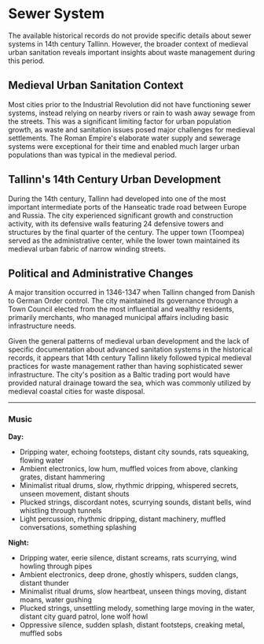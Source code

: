 # Sewer System

The available historical records do not provide specific details about sewer systems in 14th century Tallinn. However, the broader context of medieval urban sanitation reveals important insights about waste management during this period.

## Medieval Urban Sanitation Context

Most cities prior to the Industrial Revolution did not have functioning sewer systems, instead relying on nearby rivers or rain to wash away sewage from the streets. This was a significant limiting factor for urban population growth, as waste and sanitation issues posed major challenges for medieval settlements. The Roman Empire's elaborate water supply and sewerage systems were exceptional for their time and enabled much larger urban populations than was typical in the medieval period.

## Tallinn's 14th Century Urban Development

During the 14th century, Tallinn had developed into one of the most important intermediate ports of the Hanseatic trade road between Europe and Russia. The city experienced significant growth and construction activity, with its defensive walls featuring 24 defensive towers and structures by the final quarter of the century. The upper town (Toompea) served as the administrative center, while the lower town maintained its medieval urban fabric of narrow winding streets.

## Political and Administrative Changes

A major transition occurred in 1346-1347 when Tallinn changed from Danish to German Order control. The city maintained its governance through a Town Council elected from the most influential and wealthy residents, primarily merchants, who managed municipal affairs including basic infrastructure needs.

Given the general patterns of medieval urban development and the lack of specific documentation about advanced sanitation systems in the historical records, it appears that 14th century Tallinn likely followed typical medieval practices for waste management rather than having sophisticated sewer infrastructure. The city's position as a Baltic trading port would have provided natural drainage toward the sea, which was commonly utilized by medieval coastal cities for waste disposal.

---
### Music

**Day:**
- Dripping water, echoing footsteps, distant city sounds, rats squeaking, flowing water
- Ambient electronics, low hum, muffled voices from above, clanking grates, distant hammering
- Minimalist ritual drums, slow, rhythmic dripping, whispered secrets, unseen movement, distant shouts
- Plucked strings, discordant notes, scurrying sounds, distant bells, wind whistling through tunnels
- Light percussion, rhythmic dripping, distant machinery, muffled conversations, something splashing

**Night:**
- Dripping water, eerie silence, distant screams, rats scurrying, wind howling through pipes
- Ambient electronics, deep drone, ghostly whispers, sudden clangs, distant thunder
- Minimalist ritual drums, slow heartbeat, unseen things moving, distant moans, water gushing
- Plucked strings, unsettling melody, something large moving in the water, distant city guard patrol, lone wolf howl
- Oppressive silence, sudden splash, distant footsteps, creaking metal, muffled sobs
